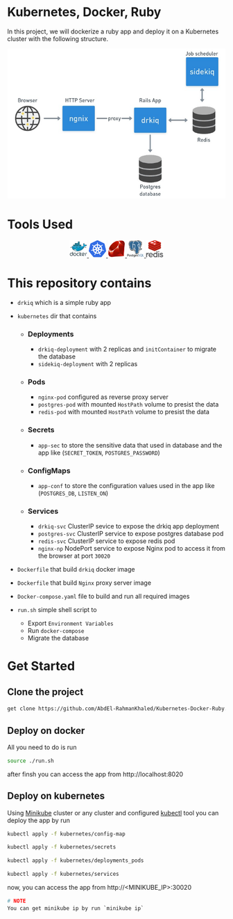 # Kubernetes, Docker, Ruby

In this project, we will dockerize a ruby app and deploy it on a Kubernetes cluster with the following structure.

![struc](https://raw.githubusercontent.com/AbdEl-RahmanKhaled/Kubernetes-Docker-Ruby/master/imgs/struc.png)

# Tools Used

<p align="center">
<a href="https://www.docker.com/" target="_blank" rel="noreferrer"> <img src="https://raw.githubusercontent.com/AbdEl-RahmanKhaled/AbdEl-RahmanKhaled/main/icons/docker/docker-original-wordmark.svg" alt="docker" width="40" height="40"/> </a> <a href="https://kubernetes.io" target="_blank" rel="noreferrer"> <img src="https://raw.githubusercontent.com/AbdEl-RahmanKhaled/AbdEl-RahmanKhaled/main/icons/kubernetes/kubernetes-icon.svg" alt="kubernetes" width="40" height="40"/> </a> <a href="https://www.ruby-lang.org/en/" target="_blank" rel="noreferrer"> <img src="https://raw.githubusercontent.com/AbdEl-RahmanKhaled/AbdEl-RahmanKhaled/da14bfcb29c534da73d14178236b0650f28870df/icons/ruby/ruby-original.svg" alt="Ruby" width="40" height="40"/> </a> <a href="https://www.postgresql.org" target="_blank" rel="noreferrer"> <img src="https://raw.githubusercontent.com/AbdEl-RahmanKhaled/AbdEl-RahmanKhaled/main/icons/postgresql/postgresql-original-wordmark.svg" alt="postgresql" width="40" height="40"/> </a> <a href="https://redis.io/" target="_blank" rel="noreferrer"> <img src="https://raw.githubusercontent.com/AbdEl-RahmanKhaled/AbdEl-RahmanKhaled/da14bfcb29c534da73d14178236b0650f28870df/icons/redis/redis-original-wordmark.svg" alt="redis" width="40" height="40"/> </a>
</p> 


# This repository contains

* `drkiq` which is a simple ruby app
* `kubernetes` dir that contains
    * ### Deployments
        - `drkiq-deployment` with 2 replicas and `initContainer` to migrate the database
        - `sidekiq-deployment` with 2 replicas
    * ### Pods
        - `nginx-pod` configured as reverse proxy server
        - `postgres-pod` with mounted `HostPath` volume to presist the data
        - `redis-pod` with mounted `HostPath` volume to presist the data
    * ### Secrets
        - `app-sec` to store the sensitive data that used in database and the app like (`SECRET_TOKEN`, `POSTGRES_PASSWORD`)
    * ### ConfigMaps
        - `app-conf` to store the configuration values used in the app like (`POSTGRES_DB`, `LISTEN_ON`)
    * ### Services
        - `drkiq-svc` ClusterIP sevice to expose the drkiq app deployment
        - `postgres-svc` ClusterIP service to expose postgres database pod
        - `redis-svc` ClusterIP service to expose redis pod
        - `nginx-np` NodePort service to expose Nginx pod to access it from the browser at port `30020`

* `Dockerfile` that build `drkiq` docker image

* `Dockerfile` that build `Nginx` proxy server image

* `Docker-compose.yaml` file to build and run all required images

* `run.sh` simple shell script to
    - Export `Environment Variables`
    - Run `docker-compose`
    - Migrate the database

# Get Started

## Clone the project
    
```bash
get clone https://github.com/AbdEl-RahmanKhaled/Kubernetes-Docker-Ruby.git
```

## Deploy on docker

All you need to do is run
```bash
source ./run.sh
```
after finsh you can access the app from http://localhost:8020

## Deploy on kubernetes

Using [Minikube](https://minikube.sigs.k8s.io/docs/start/) cluster or any cluster and configured [kubectl](https://kubernetes.io/docs/tasks/tools/) tool you can deploy the app by run

```bash
kubectl apply -f kubernetes/config-map
```

```bash
kubectl apply -f kubernetes/secrets
```

```bash
kubectl apply -f kubernetes/deployments_pods
```

```bash
kubectl apply -f kubernetes/services
```
now, you can access the app from http://<MINIKUBE_IP>:30020

```python
# NOTE
You can get minikube ip by run `minikube ip`
```